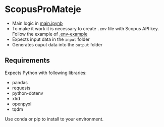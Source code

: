 # ScopusProMateje

* Main logic in [main.ipynb](main.ipynb)
* To make it work it is necessary to create `.env` file with Scopus API key. Follow the example of [.env-example](.env-example)
* Expects input data in the `input` folder
* Generates ouput data into the `output` folder


## Requirements
Expects Python with following libraries:
- pandas
- requests
- python-dotenv
- xlrd
- openpyxl
- tqdm

Use conda or pip to install to your environment.
